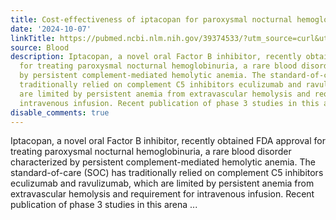 ```yaml
---
title: Cost-effectiveness of iptacopan for paroxysmal nocturnal hemoglobinuria
date: '2024-10-07'
linkTitle: https://pubmed.ncbi.nlm.nih.gov/39374533/?utm_source=curl&utm_medium=rss&utm_campaign=journals&utm_content=7603509&fc=None&ff=20241007200551&v=2.18.0.post9+e462414
source: Blood
description: Iptacopan, a novel oral Factor B inhibitor, recently obtained FDA approval
  for treating paroxysmal nocturnal hemoglobinuria, a rare blood disorder characterized
  by persistent complement-mediated hemolytic anemia. The standard-of-care (SOC) has
  traditionally relied on complement C5 inhibitors eculizumab and ravulizumab, which
  are limited by persistent anemia from extravascular hemolysis and requirement for
  intravenous infusion. Recent publication of phase 3 studies in this arena ...
disable_comments: true
---
```

Iptacopan, a novel oral Factor B inhibitor, recently obtained FDA approval for treating paroxysmal nocturnal hemoglobinuria, a rare blood disorder characterized by persistent complement-mediated hemolytic anemia. The standard-of-care (SOC) has traditionally relied on complement C5 inhibitors eculizumab and ravulizumab, which are limited by persistent anemia from extravascular hemolysis and requirement for intravenous infusion. Recent publication of phase 3 studies in this arena ...